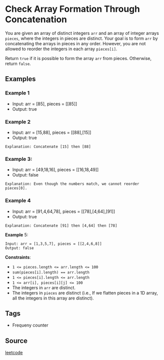 # Check Array Formation Through Concatenation

You are given an array of distinct integers `arr` and an array of integer arrays
`pieces`, where the integers in pieces are distinct. Your goal is to form `arr`
by concatenating the arrays in pieces in any order. However, you are not allowed
to reorder the integers in each array `pieces[i]`.

Return `true` if it is possible to form the array `arr` from pieces. Otherwise,
return `false`.

## Examples

### Example 1
- Input: arr = [85], pieces = [[85]]
- Output: true

### Example 2

- Input: arr = [15,88], pieces = [[88],[15]]
- Output: true

```
Explanation: Concatenate [15] then [88]
```

### Example 3:
- Input: arr = [49,18,16], pieces = [[16,18,49]]
- Output: false

```
Explanation: Even though the numbers match, we cannot reorder pieces[0].
```

### Example 4
- Input: arr = [91,4,64,78], pieces = [[78],[4,64],[91]]
- Output: true

```
Explanation: Concatenate [91] then [4,64] then [78]
```

**Example** 5:

```
Input: arr = [1,3,5,7], pieces = [[2,4,6,8]]
Output: false
```

**Constraints**:

- `1 <= pieces.length <= arr.length <= 100`
- `sum(pieces[i].length) == arr.length`
- `1 <= pieces[i].length <= arr.length`
- `1 <= arr[i], pieces[i][j] <= 100`
- The integers in `arr` are distinct.
- The integers in `pieces` are distinct (i.e., If we flatten pieces in a 1D
  array, all the integers in this array are distinct).

## Tags
- Frequeny counter

## Source
[leetcode](https://leetcode.com/problems/check-array-formation-through-concatenation/)